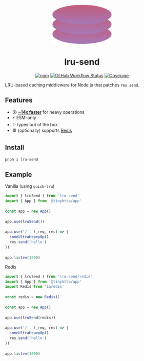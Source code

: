 <div align="center">

<img src="https://github.com/tinyhttp/lru-send/blob/master/logo.svg#L16.svg" height="128px" alt="logo" /><br />

# lru-send

[![npm][npm-img]][npm-url] [![GitHub Workflow Status](https://img.shields.io/github/workflow/status/tinyhttp/tinyhttp/CI?style=for-the-badge&logo=github&label=&color=ECBBF8)][github-actions] [![Coverage][cov-img]][cov-url]

</div>

LRU-based caching middleware for Node.js that patches `res.send`.

## Features

- 😲 [**~14x faster**](bench) for heavy operations
- ⚡ ESM-only
- ✨ types out of the box
- 🟥 (optionally) supports [Redis](http://redis.io/)

## Install

```sh
pnpm i lru-send
```

## Example

Vanilla (using `quick-lru`)

```ts
import { lruSend } from 'lru-send'
import { App } from '@tinyhttp/app'

const app = new App()

app.use(lruSend())

app.use('/', (_req, res) => {
  someUltraHeavyOp()
  res.send('hello')
})

app.listen(3000)
```

Redis

```ts
import { lruSend } from 'lru-send/redis'
import { App } from '@tinyhttp/app'
import Redis from 'ioredis'

const redis = new Redis()

const app = new App()

app.use(lruSend(redis))

app.use('/', (_req, res) => {
  someUltraHeavyOp()
  res.send('hello')
})

app.listen(3000)
```

[npm-url]: https://npmjs.com/package/lru-send
[github-actions]: https://github.com/tinyhttp/lru-send/actions
[cov-img]: https://img.shields.io/coveralls/github/tinyhttp/lru-send?style=for-the-badge&color=ECBBF8
[cov-url]: https://coveralls.io/github/tinyhttp/lru-send
[npm-img]: https://img.shields.io/npm/dt/lru-send?style=for-the-badge&color=ECBBF8
